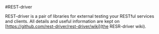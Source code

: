#REST-driver

REST-driver is a pair of libraries for external testing your RESTful services and clients.  All details and useful information are kept on [https://github.com/rest-driver/rest-driver/wiki](the RESR-driver wiki).
